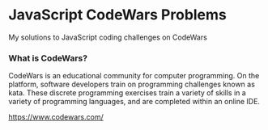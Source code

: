 # JavaScript CodeWars Problems

My solutions to JavaScript coding challenges on CodeWars

### What is CodeWars?

CodeWars is an educational community for computer programming. On the platform, software developers train on programming challenges known as kata. These discrete programming exercises train a variety of skills in a variety of programming languages, and are completed within an online IDE.

https://www.codewars.com/
